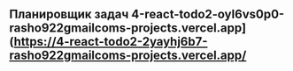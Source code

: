Планировщик задач 4-react-todo2-oyl6vs0p0-rasho922gmailcoms-projects.vercel.app](https://4-react-todo2-2yayhj6b7-rasho922gmailcoms-projects.vercel.app/
-----------------

